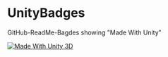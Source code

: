 # UnityBadges
GitHub-ReadMe-Bagdes showing "Made With Unity"

[![Made With Unity 3D](https://img.shields.io/badge/Made%20With-Unity%203D-blue.svg)](https://unity3d.com/de)
